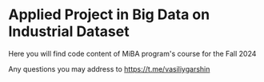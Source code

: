 # Applied Project in Big Data on Industrial Dataset
Here you will find code content of MiBA program's course for the Fall 2024

Any questions you may address to https://t.me/vasiliygarshin
